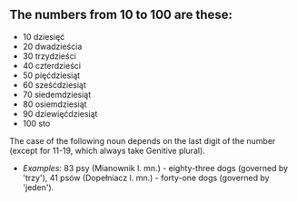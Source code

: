 ## The numbers from 10 to 100 are these:

*   10 dziesięć
*   20 dwadzieścia
*   30 trzydzieści
*   40 czterdzieści
*   50 pięćdziesiąt
*   60 sześćdziesiąt
*   70 siedemdziesiąt
*   80 osiemdziesiąt
*   90 dziewięćdziesiąt
*   100 sto

The case of the following noun depends on the last digit of the number (except for 11-19, which always take Genitive plural).

*   _Examples:_ 83 psy (Mianownik l. mn.) - eighty-three dogs (governed by 'trzy'), 41 psów (Dopełniacz l. mn.) - forty-one dogs (governed by 'jeden').